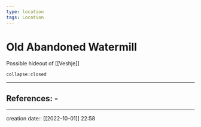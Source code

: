 ```yaml
---
type: location
tags: Location
---
```


# Old Abandoned Watermill

Possible hideout of [[Veshje]]

```ad-ooc
collapse:closed
```

___ 
## References: -
--- 

creation date:: [[2022-10-01]] 22:58
